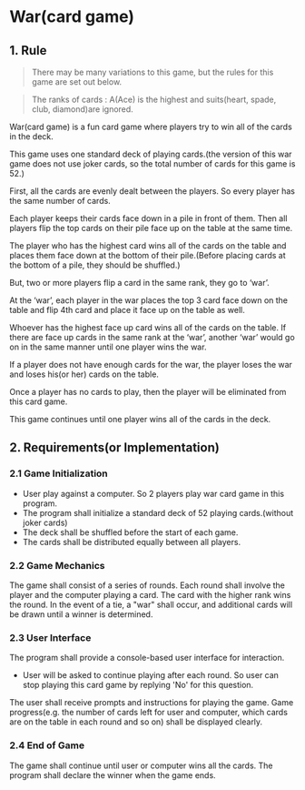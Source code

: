 # War(card game)

## 1. Rule
> There may be many variations to this game, but the rules for this game are set out below.

> The ranks of cards : A(Ace) is the highest and suits(heart, spade, club, diamond)are ignored.

War(card game) is a fun card game where players try to win all of the cards in the deck.

This game uses one standard deck of playing cards.(the version of this war game does not use joker cards, so the total number of cards for this game is 52.)

First, all the cards are evenly dealt between the players. So every player has the same number of cards.

Each player keeps their cards face down in a pile in front of them. Then all players flip the top cards on their pile face up on the table at the same time.

The player who has the highest card wins all of the cards on the table and places them face down at the bottom of their pile.(Before placing cards at the bottom of a pile, they should be shuffled.)

But, two or more players flip a card in the same rank, they go to ‘war’. 

At the ‘war’, each player in the war places the top 3 card face down on the table and flip 4th card and place it face up on the table as well.

Whoever has the highest face up card wins all of the cards on the table. 
If there are face up cards in the same rank at the ‘war’, another ‘war’ would go on in the same manner until one player wins the war.

If a player does not have enough cards for the war, the player loses the war and loses his(or her) cards on the table.

Once a player has no cards to play, then the player will be eliminated from this card game.

This game continues until one player wins all of the cards in the deck.

## 2. Requirements(or Implementation)
### 2.1 Game Initialization
- User play against a computer. So 2 players play war card game in this program.
- The program shall initialize a standard deck of 52 playing cards.(without joker cards)
- The deck shall be shuffled before the start of each game.
- The cards shall be distributed equally between all players.
### 2.2 Game Mechanics
The game shall consist of a series of rounds.
Each round shall involve the player and the computer playing a card.
The card with the higher rank wins the round.
In the event of a tie, a "war" shall occur, and additional cards will be drawn until a winner is determined.
### 2.3 User Interface
The program shall provide a console-based user interface for interaction.

- User will be asked to continue playing after each round. So user can stop playing this card game by replying 'No' for this question.

The user shall receive prompts and instructions for playing the game.
Game progress(e.g. the number of cards left for user and computer, which cards are on the table in each round and so on) shall be displayed clearly.
### 2.4 End of Game
The game shall continue until user or computer wins all the cards.
The program shall declare the winner when the game ends.
